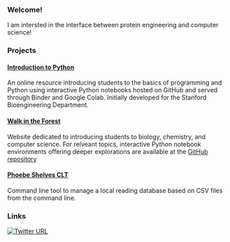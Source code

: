 ### Welcome!

I am intersted in the interface between protein engineering and computer science!

### Projects

#### [Introduction to Python](https://github.com/anthony-agbay/introduction-to-python)
An online resource introducing students to the basics of programming and Python using interactive Python notebooks hosted on GitHub and served through Binder and Google Colab. Initially developed for the Stanford Bioengineering Department.

#### [Walk in the Forest](https://walkintheforest.com)
Website dedicated to introducing students to biology, chemistry, and computer science. For relveant topics, interactive Python notebook environments offering deeper explorations are available at the [GitHub repository](https://github.com/anthony-agbay/walk-in-the-forest)

#### [Phoebe Shelves CLT](https://github.com/anthony-agbay/phoebe-shelves-clt)
Command line tool to manage a local reading database based on CSV files from the command line.

### Links

[![Twitter URL](https://img.shields.io/twitter/url?color=black&label=Twitter&style=social&url=https%3A%2F%2Ftwitter.com%2Fanthony_agbay)](https://twitter.com/anthony_agbay)

<!--
**anthony-agbay/anthony-agbay** is a ✨ _special_ ✨ repository because its `README.md` (this file) appears on your GitHub profile.

Here are some ideas to get you started:

- 🔭 I’m currently working on ...
- 🌱 I’m currently learning ...
- 👯 I’m looking to collaborate on ...
- 🤔 I’m looking for help with ...
- 💬 Ask me about ...
- 📫 How to reach me: ...
- 😄 Pronouns: ...
- ⚡ Fun fact: ...
-->
